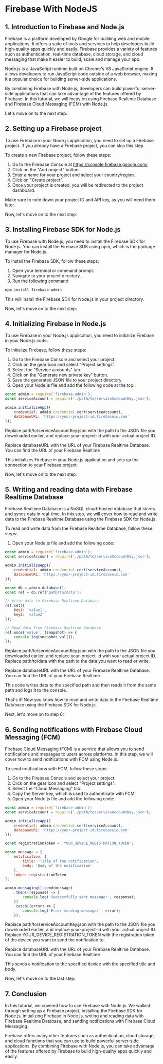 # Firebase With NodeJS

## 1. Introduction to Firebase and Node.js

Firebase is a platform developed by Google for building web and mobile applications. It offers a suite of tools and
services to help developers build high-quality apps quickly and easily. Firebase provides a variety of features such as
authentication, real-time database, cloud storage, and cloud messaging that make it easier to build, scale and manage
your app.

Node.js is a JavaScript runtime built on Chrome's V8 JavaScript engine. It allows developers to run JavaScript code
outside of a web browser, making it a popular choice for building server-side applications.

By combining Firebase with Node.js, developers can build powerful server-side applications that can take advantage of
the features offered by Firebase. In this tutorial, we will focus on using Firebase Realtime Database and Firebase Cloud
Messaging (FCM) with Node.js.

Let's move on to the next step:

## 2. Setting up a Firebase project

To use Firebase in your Node.js application, you need to set up a Firebase project. If you already have a Firebase
project, you can skip this step.

To create a new Firebase project, follow these steps:

1. Go to the Firebase Console at https://console.firebase.google.com/
2. Click on the "Add project" button.
3. Enter a name for your project and select your country/region.
4. Click on "Create project".
5. Once your project is created, you will be redirected to the project dashboard.

Make sure to note down your project ID and API key, as you will need them later.

Now, let's move on to the next step:

## 3. Installing Firebase SDK for Node.js

To use Firebase with Node.js, you need to install the Firebase SDK for Node.js. You can install the Firebase SDK using
npm, which is the package manager for Node.js.

To install the Firebase SDK, follow these steps:

1. Open your terminal or command prompt.
2. Navigate to your project directory.
3. Run the following command:

```bash
npm install firebase-admin
```

This will install the Firebase SDK for Node.js in your project directory.

Now, let's move on to the next step:

## 4. Initializing Firebase in Node.js

To use Firebase in your Node.js application, you need to initialize Firebase in your Node.js code.

To initialize Firebase, follow these steps:

1. Go to the Firebase Console and select your project.
2. Click on the gear icon and select "Project settings".
3. Select the "Service accounts" tab.
4. Click on the "Generate new private key" button.
5. Save the generated JSON file to your project directory.
6. Open your Node.js file and add the following code at the top:

```js
const admin = require('firebase-admin');
const serviceAccount = require('./path/to/serviceAccountKey.json');

admin.initializeApp({
    credential: admin.credential.cert(serviceAccount),
    databaseURL: 'https://your-project-id.firebaseio.com'
});
```

Replace path/to/serviceAccountKey.json with the path to the JSON file you downloaded earlier, and replace
your-project-id with your actual project ID.

Replace databaseURL with the URL of your Firebase Realtime Database. You can find the URL of your Firebase Realtime

This initializes Firebase in your Node.js application and sets up the connection to your Firebase project.

Now, let's move on to the next step:

## 5. Writing and reading data with Firebase Realtime Database

Firebase Realtime Database is a NoSQL cloud-hosted database that stores and syncs data in real-time. In this step, we
will cover how to read and write data to the Firebase Realtime Database using the Firebase SDK for Node.js.

To read and write data from the Firebase Realtime Database, follow these steps:

1. Open your Node.js file and add the following code:

```js
const admin = require('firebase-admin');
const serviceAccount = require('./path/to/serviceAccountKey.json');

admin.initializeApp({
    credential: admin.credential.cert(serviceAccount),
    databaseURL: 'https://your-project-id.firebaseio.com'
});

const db = admin.database();
const ref = db.ref('path/to/data');

// Write data to Firebase Realtime Database
ref.set({
    key1: 'value1',
    key2: 'value2'
});

// Read data from Firebase Realtime Database
ref.once('value', (snapshot) => {
    console.log(snapshot.val());
});
```

Replace path/to/serviceAccountKey.json with the path to the JSON file you downloaded earlier, and replace
your-project-id with your actual project ID. Replace path/to/data with the path to the data you want to read or write.

Replace databaseURL with the URL of your Firebase Realtime Database. You can find the URL of your Firebase Realtime

This code writes data to the specified path and then reads it from the same path and logs it to the console.

That's it! Now you know how to read and write data to the Firebase Realtime Database using the Firebase SDK for Node.js.

Next, let's move on to step 6:

## 6. Sending notifications with Firebase Cloud Messaging (FCM)

Firebase Cloud Messaging (FCM) is a service that allows you to send notifications and messages to users across
platforms. In this step, we will cover how to send notifications with FCM using Node.js.

To send notifications with FCM, follow these steps:

1. Go to the Firebase Console and select your project.
2. Click on the gear icon and select "Project settings".
3. Select the "Cloud Messaging" tab.
4. Copy the Server key, which is used to authenticate with FCM.
5. Open your Node.js file and add the following code:

```js
const admin = require('firebase-admin');
const serviceAccount = require('./path/to/serviceAccountKey.json');

admin.initializeApp({
    credential: admin.credential.cert(serviceAccount),
    databaseURL: 'https://your-project-id.firebaseio.com'
});

const registrationToken = 'YOUR_DEVICE_REGISTRATION_TOKEN';

const message = {
    notification: {
        title: 'Title of the notification',
        body: 'Body of the notification'
    },
    token: registrationToken
};

admin.messaging().send(message)
    .then((response) => {
        console.log('Successfully sent message:', response);
    })
    .catch((error) => {
        console.log('Error sending message:', error);
    });
```

Replace path/to/serviceAccountKey.json with the path to the JSON file you downloaded earlier, and replace
your-project-id with your actual project ID. Replace YOUR_DEVICE_REGISTRATION_TOKEN with the registration token of the
device you want to send the notification to.

Replace databaseURL with the URL of your Firebase Realtime Database. You can find the URL of your Firebase Realtime

This sends a notification to the specified device with the specified title and body.

Now, let's move on to the last step:

## 7. Conclusion

In this tutorial, we covered how to use Firebase with Node.js. We walked through setting up a Firebase project,
installing the Firebase SDK for Node.js, initializing Firebase in Node.js, writing and reading data with Firebase
Realtime Database, and sending notifications with Firebase Cloud Messaging.

Firebase offers many other features such as authentication, cloud storage, and cloud functions that you can use to build
powerful server-side applications. By combining Firebase with Node.js, you can take advantage of the features offered by
Firebase to build high-quality apps quickly and easily.